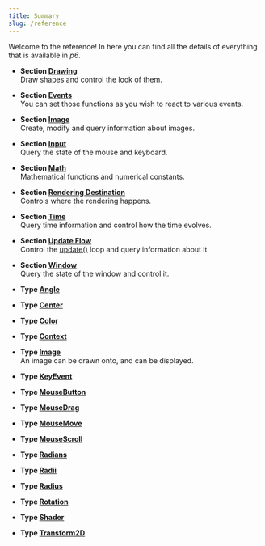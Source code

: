```yaml
---
title: Summary 
slug: /reference 
---
```


Welcome to the reference! In here you can find all the details of everything that is available in *p6*.

* **Section [Drawing](/reference/drawing)** <br/>Draw shapes and control the look of them. 
* **Section [Events](/reference/events)** <br/>You can set those functions as you wish to react to various events. 
* **Section [Image](/reference/image)** <br/>Create, modify and query information about images. 
* **Section [Input](/reference/input)** <br/>Query the state of the mouse and keyboard. 
* **Section [Math](/reference/math)** <br/>Mathematical functions and numerical constants. 
* **Section [Rendering Destination](/reference/rendering-destination)** <br/>Controls where the rendering happens. 
* **Section [Time](/reference/time)** <br/>Query time information and control how the time evolves. 
* **Section [Update Flow](/reference/update-flow)** <br/>Control the [update()](/reference/events#update) loop and query information about it. 
* **Section [Window](/reference/window)** <br/>Query the state of the window and control it. 


 
 
* **Type [Angle](/reference/Types/angle)** 
* **Type [Center](/reference/Types/center)** 
* **Type [Color](/reference/Types/color)** 
* **Type [Context](/reference/Types/context)** 
* **Type [Image](/reference/Types/image)** <br/>An image can be drawn onto, and can be displayed. 
* **Type [KeyEvent](/reference/Types/key_event)** 
* **Type [MouseButton](/reference/Types/mouse_button)** 
* **Type [MouseDrag](/reference/Types/mouse_drag)** 
* **Type [MouseMove](/reference/Types/mouse_move)** 
* **Type [MouseScroll](/reference/Types/mouse_scroll)** 
* **Type [Radians](/reference/Types/radians)** 
* **Type [Radii](/reference/Types/radii)** 
* **Type [Radius](/reference/Types/radius)** 
* **Type [Rotation](/reference/Types/rotation)** 
* **Type [Shader](/reference/Types/shader)** 
* **Type [Transform2D](/reference/Types/transform2_d)** 

